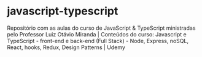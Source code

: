 # javascript-typescript
Repositório com as aulas do curso de JavaScript &amp; TypeScript ministradas pelo Professor Luiz Otávio Miranda | Conteúdos do curso: Javascript e TypeScript - front-end e back-end (Full Stack) - Node, Express, noSQL, React, hooks, Redux, Design Patterns | Udemy
